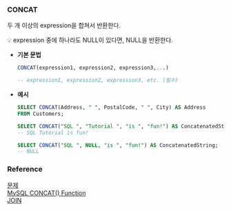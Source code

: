 ### CONCAT
두 개 이상의 expression을 합쳐서 반환한다.<br>
<aside>
💡 expression 중에 하나라도 NULL이 있다면, NULL을 반환한다.

</aside>

- **기본 문법**<br>
    ```sql
    CONCAT(expression1, expression2, expression3,...)
    
    -- expression1, expression2, expression3, etc. (필수)
    ```    
- **예시**<br>
    ```sql
    SELECT CONCAT(Address, " ", PostalCode, " ", City) AS Address
    FROM Customers;
    
    SELECT CONCAT("SQL ", "Tutorial ", "is ", "fun!") AS ConcatenatedString;
    -- SQL Tutorial is fun!
    
    SELECT CONCAT("SQL ", NULL, "is ", "fun!") AS ConcatenatedString;
    -- NULL
    ```

### Reference
[문제](https://school.programmers.co.kr/learn/courses/30/lessons/164671)<br>
[MySQL CONCAT() Function](https://www.w3schools.com/sql/func_mysql_concat.asp)<br>
[JOIN](https://github.com/gitubanana/SQL_study/tree/main/group_by/%EC%84%B1%EB%B6%84%EC%9C%BC%EB%A1%9C_%EA%B5%AC%EB%B6%84%EC%9C%BC%EB%A1%9C_%EC%95%84%EC%9D%B4%EC%8A%A4%ED%81%AC%EB%A6%BC_%EC%B4%9D%EC%A3%BC%EB%AC%B8%EB%9F%89#join)<br>
